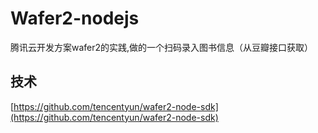 # Wafer2-nodejs

腾讯云开发方案wafer2的实践,做的一个扫码录入图书信息（从豆瓣接口获取）

## 技术

[https://github.com/tencentyun/wafer2-node-sdk](https://github.com/tencentyun/wafer2-node-sdk)



